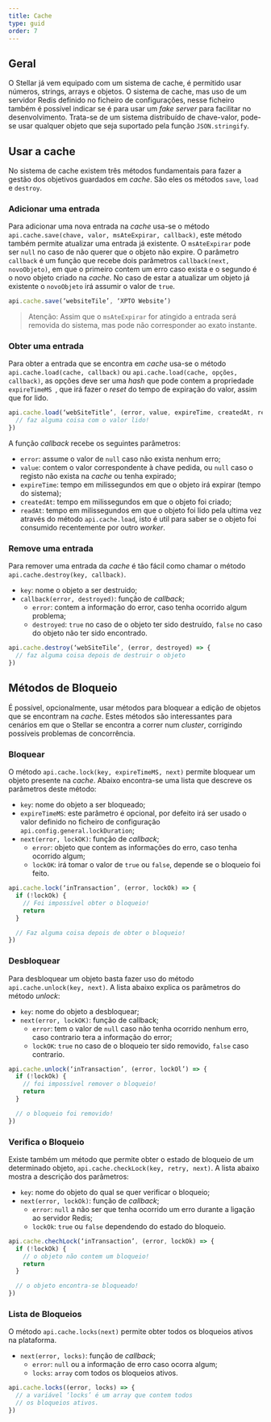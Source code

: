 ```yaml
---
title: Cache
type: guid
order: 7
---
```


## Geral

O Stellar já vem equipado com um sistema de cache, é permitido usar números, strings, arrays e objetos. O sistema de cache, mas uso de um servidor Redis definido no ficheiro de configurações, nesse ficheiro também é possível indicar se é para usar um _fake server_ para facilitar no desenvolvimento. Trata-se de um sistema distribuído de chave-valor, pode-se usar qualquer objeto que seja suportado pela função `JSON.stringify`.

## Usar a cache

No sistema de cache existem três métodos fundamentais para fazer a gestão dos objetivos guardados em _cache_. São eles os métodos `save`, `load` e `destroy`.

### Adicionar uma entrada

Para adicionar uma nova entrada na _cache_ usa-se o método `api.cache.save(chave, valor, msAteExpirar, callback)`, este método também permite atualizar uma entrada já existente. O `msAteExpirar` pode ser `null` no caso de não querer que o objeto não expire. O parâmetro `callback` é um função que recebe dois parâmetros `callback(next, novoObjeto)`, em que o primeiro contem um erro caso exista e o segundo é o novo objeto criado na _cache_. No caso de estar a atualizar um objeto já existente o `novoObjeto` irá assumir o valor de `true`.

```javascript
api.cache.save(‘websiteTile’, ‘XPTO Website’)
```

> Atenção: Assim que o `msAteExpirar` for atingido a entrada será removida do sistema, mas pode não corresponder ao exato instante.

### Obter uma entrada

Para obter a entrada que se encontra em _cache_ usa-se o método `api.cache.load(cache, callback)` ou `api.cache.load(cache, opções, callback)`, as opções deve ser uma _hash_ que pode contem a propriedade `expireTimeMS `, que irá fazer o _reset_ do tempo de expiração do valor, assim que for lido.

```javascript
api.cache.load(‘webSiteTitle’, (error, value, expireTime, createdAt, readAt) => {
  // faz alguma coisa com o valor lido!
})
```

A função _callback_ recebe os seguintes parâmetros:

* `error`: assume o valor de `null` caso não exista nenhum erro;
* `value`: contem o valor correspondente à chave pedida, ou `null` caso o registo não exista na _cache_ ou tenha expirado;
* `expireTime`: tempo em milissegundos em que o objeto irá expirar (tempo do sistema);
* `createdAt`: tempo em milissegundos em que o objeto foi criado;
* `readAt`: tempo em milissegundos em que o objeto foi lido pela ultima vez através do método `api.cache.load`, isto é util para saber se o objeto foi consumido recentemente por outro _worker_.

### Remove uma entrada

Para remover uma entrada da _cache_ é tão fácil como chamar o método `api.cache.destroy(key, callback)`.

* `key`: nome o objeto a ser destruido;
* `callback(error, destroyed)`: função de _callback_;
  * `error`: contem a informação do error, caso tenha ocorrido algum problema;
  * `destroyed`: `true` no caso de o objeto ter sido destruído, `false` no caso do objeto não ter sido encontrado.


```javascript
api.cache.destroy(‘webSiteTile’, (error, destroyed) => {
  // faz alguma coisa depois de destruir o objeto
})
```

## Métodos de Bloqueio

É possível, opcionalmente, usar métodos para bloquear a edição de objetos que se encontram na _cache_. Estes métodos são interessantes para cenários em que o Stellar se encontra a correr num _cluster_, corrigindo possíveis problemas de concorrência.

### Bloquear

O método `api.cache.lock(key, expireTimeMS, next)` permite bloquear um objeto presente na _cache_. Abaixo encontra-se uma lista que descreve os parâmetros deste método:

* `key`: nome do objeto a ser bloqueado;
* `expireTimeMS`: este parâmetro é opcional, por defeito irá ser usado o valor definido no ficheiro de configuração `api.config.general.lockDuration`;
* `next(error, lockOK)`: função de _callback_;
  * `error`: objeto que contem as informações do erro, caso tenha ocorrido algum;
  * `lockOK`: irá tomar o valor de `true` ou `false`, depende se o bloqueio foi feito.

```javascript
api.cache.lock(‘inTransaction’, (error, lockOk) => {
  if (!lockOk) { 
    // Foi impossível obter o bloqueio!
    return 
  }

  // Faz alguma coisa depois de obter o bloqueio!
})
```

### Desbloquear

Para desbloquear um objeto basta fazer uso do método `api.cache.unlock(key, next)`. A lista abaixo explica os parâmetros do método _unlock_:

* `key`: nome do objeto a desbloquear;
* `next(error, lockOK)`: função de callback;
  * `error`: tem o valor de `null` caso não tenha ocorrido nenhum erro, caso contrario tera a informação do error;
  * `lockOK`: `true` no caso de o bloqueio ter sido removido, `false` caso contrario.

```javascript
api.cache.unlock(‘inTransaction’, (error, lockOl’) => {
  if (!lockOk) { 
    // foi impossível remover o bloqueio!
    return 
  }

  // o bloqueio foi removido!
})
```

### Verifica o Bloqueio

Existe também um método que permite obter o estado de bloqueio de um determinado objeto, `api.cache.checkLock(key, retry, next)`. A lista abaixo mostra a descrição dos parâmetros:

* `key`: nome do objeto do qual se quer verificar o bloqueio;
* `next(error, lockOk)`: função de _callback_;
  * `error`: `null` a não ser que tenha ocorrido um erro durante a ligação ao servidor Redis;
  * `lockOk`: `true` ou `false` dependendo do estado do bloqueio.

```javascript
api.cache.chechLock(‘inTransaction’, (error, lockOk) => {
  if (!lockOk) {
    // o objeto não contem um bloqueio!
    return 
  }

  // o objeto encontra-se bloqueado!
})
```

### Lista de Bloqueios

O método `api.cache.locks(next)` permite obter todos os bloqueios ativos na plataforma.

* `next(error, locks)`: função de _callback_;
  * `error`: `null` ou a informação de erro caso ocorra algum;
  * `locks`: `array` com todos os bloqueios ativos.

```javascript
api.cache.locks((error, locks) => {
  // a variável ‘locks’ é um array que contem todos 
  // os bloqueios ativos.
})
```
